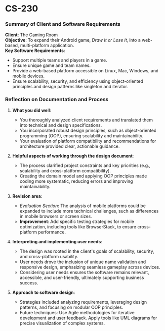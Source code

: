 # CS-230
### Summary of Client and Software Requirements
**Client**: The Gaming Room  
**Objective**: To expand their Android game, *Draw It or Lose It*, into a web-based, multi-platform application.  
**Key Software Requirements**:
- Support multiple teams and players in a game.
- Ensure unique game and team names.
- Provide a web-based platform accessible on Linux, Mac, Windows, and mobile devices.
- Ensure scalability, security, and efficiency using object-oriented principles and design patterns like singleton and iterator.

### Reflection on Documentation and Process
1. **What you did well**:
   - You thoroughly analyzed client requirements and translated them into technical and design specifications.
   - You incorporated robust design principles, such as object-oriented programming (OOP), ensuring scalability and maintainability.
   - Your evaluation of platform compatibility and recommendations for architecture provided clear, actionable guidance.

2. **Helpful aspects of working through the design document**:
   - The process clarified project constraints and key priorities (e.g., scalability and cross-platform compatibility).
   - Creating the domain model and applying OOP principles made coding more systematic, reducing errors and improving maintainability.

3. **Revision area**:
   - *Evaluation Section*: The analysis of mobile platforms could be expanded to include more technical challenges, such as differences in mobile browsers or screen sizes.
   - **Improvement**: Add specific testing strategies for mobile optimization, including tools like BrowserStack, to ensure cross-platform performance.

4. **Interpreting and implementing user needs**:
   - The design was rooted in the client's goals of scalability, security, and cross-platform usability.
   - User needs drove the inclusion of unique name validation and responsive design, emphasizing seamless gameplay across devices.
   - Considering user needs ensures the software remains relevant, accessible, and user-friendly, ultimately supporting business success.

5. **Approach to software design**:
   - Strategies included analyzing requirements, leveraging design patterns, and focusing on modular OOP principles.
   - Future techniques: Use Agile methodologies for iterative development and user feedback. Apply tools like UML diagrams for precise visualization of complex systems.
